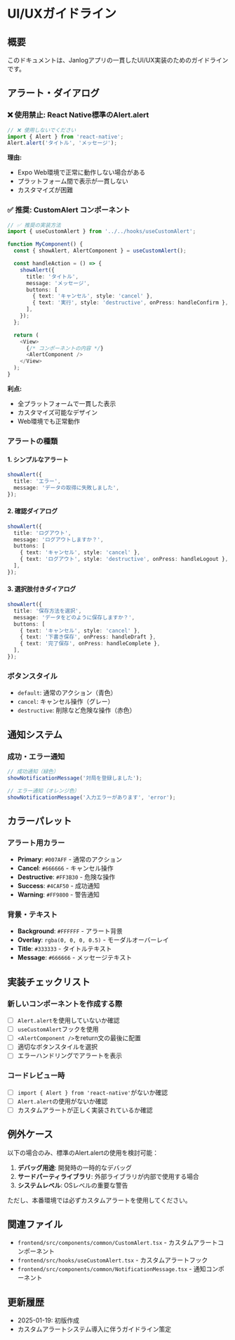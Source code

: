 # UI/UXガイドライン

## 概要

このドキュメントは、Janlogアプリの一貫したUI/UX実装のためのガイドラインです。

## アラート・ダイアログ

### ❌ 使用禁止: React Native標準のAlert.alert

```typescript
// ❌ 使用しないでください
import { Alert } from 'react-native';
Alert.alert('タイトル', 'メッセージ');
```

**理由:**
- Expo Web環境で正常に動作しない場合がある
- プラットフォーム間で表示が一貫しない
- カスタマイズが困難

### ✅ 推奨: CustomAlert コンポーネント

```typescript
// ✅ 推奨の実装方法
import { useCustomAlert } from '../../hooks/useCustomAlert';

function MyComponent() {
  const { showAlert, AlertComponent } = useCustomAlert();

  const handleAction = () => {
    showAlert({
      title: 'タイトル',
      message: 'メッセージ',
      buttons: [
        { text: 'キャンセル', style: 'cancel' },
        { text: '実行', style: 'destructive', onPress: handleConfirm },
      ],
    });
  };

  return (
    <View>
      {/* コンポーネントの内容 */}
      <AlertComponent />
    </View>
  );
}
```

**利点:**
- 全プラットフォームで一貫した表示
- カスタマイズ可能なデザイン
- Web環境でも正常動作

### アラートの種類

#### 1. シンプルなアラート
```typescript
showAlert({
  title: 'エラー',
  message: 'データの取得に失敗しました',
});
```

#### 2. 確認ダイアログ
```typescript
showAlert({
  title: 'ログアウト',
  message: 'ログアウトしますか？',
  buttons: [
    { text: 'キャンセル', style: 'cancel' },
    { text: 'ログアウト', style: 'destructive', onPress: handleLogout },
  ],
});
```

#### 3. 選択肢付きダイアログ
```typescript
showAlert({
  title: '保存方法を選択',
  message: 'データをどのように保存しますか？',
  buttons: [
    { text: 'キャンセル', style: 'cancel' },
    { text: '下書き保存', onPress: handleDraft },
    { text: '完了保存', onPress: handleComplete },
  ],
});
```

### ボタンスタイル

- `default`: 通常のアクション（青色）
- `cancel`: キャンセル操作（グレー）
- `destructive`: 削除など危険な操作（赤色）

## 通知システム

### 成功・エラー通知

```typescript
// 成功通知（緑色）
showNotificationMessage('対局を登録しました');

// エラー通知（オレンジ色）
showNotificationMessage('入力エラーがあります', 'error');
```

## カラーパレット

### アラート用カラー
- **Primary**: `#007AFF` - 通常のアクション
- **Cancel**: `#666666` - キャンセル操作
- **Destructive**: `#FF3B30` - 危険な操作
- **Success**: `#4CAF50` - 成功通知
- **Warning**: `#FF9800` - 警告通知

### 背景・テキスト
- **Background**: `#FFFFFF` - アラート背景
- **Overlay**: `rgba(0, 0, 0, 0.5)` - モーダルオーバーレイ
- **Title**: `#333333` - タイトルテキスト
- **Message**: `#666666` - メッセージテキスト

## 実装チェックリスト

### 新しいコンポーネントを作成する際

- [ ] `Alert.alert`を使用していないか確認
- [ ] `useCustomAlert`フックを使用
- [ ] `<AlertComponent />`をreturn文の最後に配置
- [ ] 適切なボタンスタイルを選択
- [ ] エラーハンドリングでアラートを表示

### コードレビュー時

- [ ] `import { Alert } from 'react-native'`がないか確認
- [ ] `Alert.alert`の使用がないか確認
- [ ] カスタムアラートが正しく実装されているか確認

## 例外ケース

以下の場合のみ、標準のAlert.alertの使用を検討可能：

1. **デバッグ用途**: 開発時の一時的なデバッグ
2. **サードパーティライブラリ**: 外部ライブラリが内部で使用する場合
3. **システムレベル**: OSレベルの重要な警告

ただし、本番環境では必ずカスタムアラートを使用してください。

## 関連ファイル

- `frontend/src/components/common/CustomAlert.tsx` - カスタムアラートコンポーネント
- `frontend/src/hooks/useCustomAlert.tsx` - カスタムアラートフック
- `frontend/src/components/common/NotificationMessage.tsx` - 通知コンポーネント

## 更新履歴

- 2025-01-19: 初版作成
- カスタムアラートシステム導入に伴うガイドライン策定